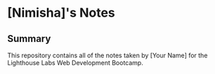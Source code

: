 # [Nimisha]'s Notes
## Summary 

This repository contains all of the notes taken by [Your Name] for the Lighthouse Labs Web Development Bootcamp.